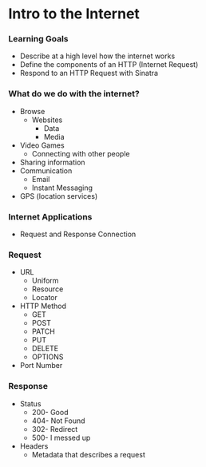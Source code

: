 # Intro to the Internet

### Learning Goals

- Describe at a high level how the internet works
- Define the components of an HTTP (Internet Request)
- Respond to an HTTP Request with Sinatra


### What do we do with the internet?
* Browse
    * Websites
        * Data
        * Media
* Video Games
    * Connecting with other people
* Sharing information
* Communication
    * Email
    * Instant Messaging
* GPS (location services)


### Internet Applications

* Request and Response Connection

### Request
* URL
    * Uniform
    * Resource
    * Locator
* HTTP Method
    * GET
    * POST
    * PATCH
    * PUT
    * DELETE
    * OPTIONS
* Port Number

### Response
* Status
    * 200- Good
    * 404- Not Found
    * 302- Redirect
    * 500- I messed up
* Headers
    * Metadata that describes a request
